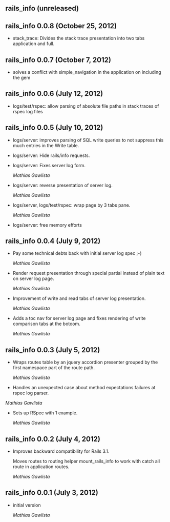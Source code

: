 ## rails_info (unreleased) ##

## rails_info 0.0.8 (October 25, 2012) ##

*  stack_trace: Divides the stack trace presentation into two tabs application and full.  

## rails_info 0.0.7 (October 7, 2012) ##

*   solves a conflict with simple_navigation in the application on including the gem

## rails_info 0.0.6 (July 12, 2012) ##

*   logs/test/rspec: allow parsing of absolute file paths in stack traces of rspec log files

## rails_info 0.0.5 (July 10, 2012) ##

*   logs/server: improves parsing of SQL write queries to not suppress this much entries in the Write table.

*   logs/server: Hide rails/info requests.

*   logs/server: Fixes server log form.

    *Mathias Gawlista*

*   logs/server: reverse presentation of server log.

    *Mathias Gawlista*

*   logs/server, logs/test/rspec: wrap page by 3 tabs pane.

    *Mathias Gawlista*

*   logs/server: free memory efforts

## rails_info 0.0.4 (July 9, 2012) ##

*   Pay some technical debts back with initial server log spec ;-)

    *Mathias Gawlista*

*   Render request presentation through special partial instead of plain text on server log page.

    *Mathias Gawlista*

*   Improvement of write and read tabs of server log presentation.

    *Mathias Gawlista*

*   Adds a toc nav for server log page and fixes rendering of write comparison tabs at the botoom.

    *Mathias Gawlista*

## rails_info 0.0.3 (July 5, 2012) ##

*   Wraps routes table by an jquery accordion presenter grouped by the first namespace part of the route path.

    *Mathias Gawlista*

*   Handles an unexpected case about method expectations failures at rspec log parser.

   *Mathias Gawlista* 

*   Sets up RSpec with 1 example.

    *Mathias Gawlista*

## rails_info 0.0.2 (July 4, 2012) ##

*   Improves backward compatibility for Rails 3.1.

    Moves routes to routing helper mount_rails_info to work with catch all route in application routes.

    *Mathias Gawlista*

## rails_info 0.0.1 (July 3, 2012) ##

*   initial version

    *Mathias Gawlista*
